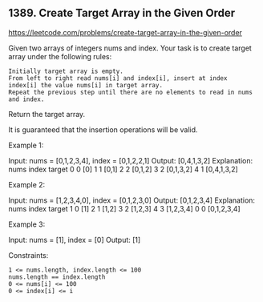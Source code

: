 ## 1389. Create Target Array in the Given Order

https://leetcode.com/problems/create-target-array-in-the-given-order

Given two arrays of integers nums and index. Your task is to create target array under the following rules:

    Initially target array is empty.
    From left to right read nums[i] and index[i], insert at index index[i] the value nums[i] in target array.
    Repeat the previous step until there are no elements to read in nums and index.

Return the target array.

It is guaranteed that the insertion operations will be valid.

Example 1:

Input: nums = [0,1,2,3,4], index = [0,1,2,2,1]
Output: [0,4,1,3,2]
Explanation:
nums index target
0 0 [0]
1 1 [0,1]
2 2 [0,1,2]
3 2 [0,1,3,2]
4 1 [0,4,1,3,2]

Example 2:

Input: nums = [1,2,3,4,0], index = [0,1,2,3,0]
Output: [0,1,2,3,4]
Explanation:
nums index target
1 0 [1]
2 1 [1,2]
3 2 [1,2,3]
4 3 [1,2,3,4]
0 0 [0,1,2,3,4]

Example 3:

Input: nums = [1], index = [0]
Output: [1]

Constraints:

    1 <= nums.length, index.length <= 100
    nums.length == index.length
    0 <= nums[i] <= 100
    0 <= index[i] <= i
